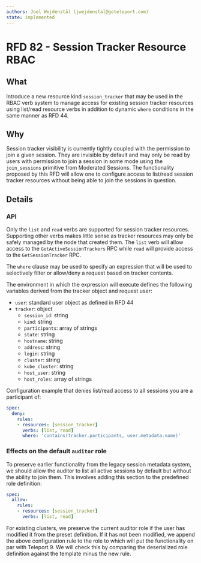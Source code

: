 ```yaml
---
authors: Joel Wejdenstål (jwejdenstal@goteleport.com)
state: implemented
---
```


# RFD 82 - Session Tracker Resource RBAC

## What

Introduce a new resource kind `session_tracker` that may be used in the RBAC verb system
to manage access for existing session tracker resources using list/read resource verbs in addition
to dynamic `where` conditions in the same manner as RFD 44.

## Why

Session tracker visibility is currently tightly coupled with the permission to join a given session.
They are invisible by default and may only be read by users with permission to join a session in some mode
using the `join_sessions` primitive from Moderated Sessions. The functionality proposed by this RFD will allow
one to configure access to list/read session tracker resources without being able to join the sessions in question.

## Details

### API

Only the `list` and `read` verbs are supported for session tracker resources. Supporting other verbs makes little
sense as tracker resources may only be safely managed by the node that created them. The `list` verb will allow access
to the `GetActiveSessionTrackers` RPC while `read` will provide access to the `GetSessionTracker` RPC.

The `where` clause may be used to specify an expression that will be used to selectively filter or allow/deny a request
based on tracker contents.

The environment in which the expression will execute defines the following variables derived from the tracker object and request user:
- `user`: standard user object as defined in RFD 44
- `tracker`: object
  - `session_id`: string
  - `kind`: string
  - `participants`: array of strings
  - `state`: string
  - `hostname`: string
  - `address`: string
  - `login`: string
  - `cluster`: string
  - `kube_cluster`: string
  - `host_user`: string
  - `host_roles`: array of strings

Configuration example that denies list/read access to all sessions you are a participant of:

```yaml
spec:
  deny:
    rules:
    - resources: [session_tracker]
      verbs: [list, read]
      where: 'contains(tracker.participants, user.metadata.name)'
```

### Effects on the default `auditor` role

To preserve earlier functionality from the legacy session metadata system, we should allow the auditor to list all active sessions by default but without the ability to join them. This involves adding this section to the predefined role definition:

```yaml
spec:
  allow:
    rules:
    - resources: [session_tracker]
      verbs: [list, read]
```

For existing clusters, we preserve the current auditor role if the user has modified it from the preset definition.
If it has not been modified, we append the above configuration rule to the role to which will put the functionality on par with Teleport 9. We will check this by comparing the deserialized role definition against the template minus the new rule.
